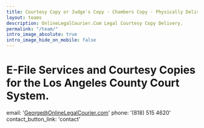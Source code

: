 ```yaml
---
title: Courtesy Copy or Judge's Copy - Chambers Copy - Physically Delivered to Courthouse.
layout: teams
description: OnlineLegalCourier.Com Legal Courtesy Copy Delivery.
permalink: "/team/"
intro_image_absolute: true
intro_image_hide_on_mobile: false
---
```


# E-File Services and Courtesy Copies for the Los Angeles County Court System.

email: 'George@OnlineLegalCourier.com'
phone: '(818) 515 4620'
contact_button_link: 'contact'
